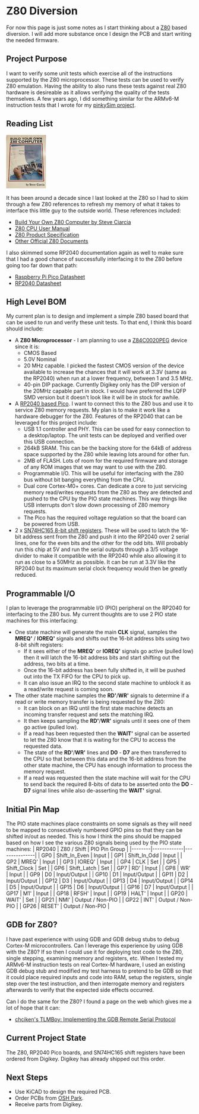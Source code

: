 # Z80 Diversion

For now this page is just some notes as I start thinking about a [Z80](https://www.zilog.com/index.php?option=com_product&Itemid=26&task=docs&businessLine=&parent_id=139&familyId=20&productId=Z84C00) based diversion. I will add more substance once I design the PCB and start writing the needed firmware.

## Project Purpose
I want to verify some unit tests which exercise all of the instructions supported by the Z80 microprocessor. These tests can be used to verify Z80 emulation. Having the ability to also runs these tests against real Z80 hardware is desireable as it allows verifying the quality of the tests themselves. A few years ago, I did something similar for the ARMv6-M instruction tests that I wrote for my [pinkySim project](https://github.com/adamgreen/pinkySim).

## Reading List
![Build Your Own Z80 Computer Book Cover](photos/20130827-BuildYourOwnZ80ComputerBook.jpg)

It has been around a decade since I last looked at the Z80 so I had to skim through a few Z80 references to refresh my memory of what it takes to interface this little guy to the outside world. These references included:
* [Build Your Own Z80 Computer by Steve Ciarcia](https://en.wikipedia.org/wiki/Build_Your_Own_Z80_Computer)
* [Z80 CPU User Manual](https://www.zilog.com/docs/z80/UM0080.pdf)
* [Z80 Product Specification](https://www.zilog.com/docs/z80/ps0178.pdf)
* [Other Official Z80 Documents](https://www.zilog.com/index.php?option=com_product&Itemid=26&task=docs&businessLine=1&parent_id=139&familyId=20&productId=Z84C00)

I also skimmed some RP2040 documentation again as well to make sure that I had a good chance of successfully interfacing it to the Z80 before going too far down that path:
* [Raspberry Pi Pico Datasheet](https://datasheets.raspberrypi.com/pico/pico-datasheet.pdf)
* [RP2040 Datasheet](https://datasheets.raspberrypi.com/rp2040/rp2040-datasheet.pdf)

## High Level BOM
My current plan is to design and implement a simple Z80 based board that can be used to run and verify these unit tests. To that end, I think this board should include:
* A **Z80 Microprocessor** - I am planning to use a [Z84C0020PEG](https://www.digikey.com/en/products/detail/zilog/Z84C0020PEG/928994) device since it is:
  * CMOS Based
  * 5.0V Nominal
  * 20 MHz capable. I picked the fastest CMOS version of the device available to increase the chances that it will work at 3.3V (same as the RP2040) when run at a lower frequency, between 1 and 3.5 MHz.
  * 40-pin DIP package. Currently Digikey only has the DIP version of the 20MHz capable part in stock. I would have preferred the LQFP SMD version but it doesn't look like it will be in stock for awhile.
* A [RP2040 based Pico](https://www.digikey.com/en/products/detail/raspberry-pi/SC0915/13624793). I want to connect this to the Z80 bus and use it to service Z80 memory requests. My plan is to make it work like a hardware debugger for the Z80. Features of the RP2040 that can be leveraged for this project include:
  * USB 1.1 controller and PHY. This can be used for easy connection to a desktop/laptop. The unit tests can be deployed and verified over this USB connection.
  * 264kB SRAM. This can be the backing store for the 64kB of address space supported by the Z80 while leaving lots around for other fun.
  * 2MB of FLASH. Lots of room for the required firmware and storage of any ROM images that we may want to use with the Z80.
  * Programmable I/O. This will be useful for interfacing with the Z80 bus without bit banging everything from the CPU.
  * Dual core Cortex-M0+ cores. Can dedicate a core to just servicing memory read/writes requests from the Z80 as they are detected and pushed to the CPU by the PIO state machines. This way things like USB interrupts don't slow down processing of Z80 memory requests.
  * The Pico has the required voltage regulation so that the board can be powered from USB.
* 2 x [SN74HC165 8-bit shift registers](https://www.digikey.com/en/products/detail/texas-instruments/SN74HC165N/376966). These will be used to latch the 16-bit address sent from the Z80 and push it into the RP2040 over 2 serial lines, one for the even bits and the other for the odd bits. Will probably run this chip at 5V and run the serial outputs through a 3/5 voltage divider to make it compatible with the RP2040 while also allowing it to run as close to a 50MHz as possible. It can be run at 3.3V like the RP2040 but its maximum serial clock frequency would then be greatly reduced.

## Programmable I/O
I plan to leverage the programmable I/O (PIO) peripheral on the RP2040 for interfacing to the Z80 bus. My current thoughts are to use 2 PIO state machines for this interfacing:
* One state machine will generate the main **CLK** signal, samples the **MREQ'** / **IOREQ'** signals and shifts out the 16-bit address bits using two 8-bit shift registers:
  * If it sees either of the **MREQ'** or **IOREQ'** signals go active (pulled low) then it will latch the 16-bit address bits and start shifting out the address, two bits at a time.
  * Once the 16-bit address has been fully shifted in, it will be pushed out into the TX FIFO for the CPU to pick up.
  * It can also issue an IRQ to the second state machine to unblock it as a read/write request is coming soon.
* The other state machine samples the **RD'**/**WR'** signals to determine if a read or write memory transfer is being requested by the Z80:
  * It can block on an IRQ until the first state machine detects an incoming transfer request and sets the matching IRQ.
  * It then keeps sampling the **RD'**/**WR'** signals until it sees one of them go active (pulled low).
  * If a read has been requested then the **WAIT'** signal can be asserted to let the Z80 know that it is waiting for the CPU to access the requested data.
  * The state of the **RD'**/**WR'** lines and **D0** - **D7** are then transferred to the CPU so that between this data and the 16-bit address from the other state machine, the CPU has enough information to process the memory request.
  * If a read was requested then the state machine will wait for the CPU to send back the required 8-bits of data to be asserted onto the **DO** - **D7** signal lines while also de-asserting the **WAIT'** signal.

## Initial Pin Map
The PIO state machines place constraints on some signals as they will need to be mapped to consecutively numbered GPIO pins so that they can be shifted in/out as needed. This is how I think the pins should be mapped based on how I see the various Z80 signals being used by the PIO state machines:
| RP2040 | Z80 / Shift | PIO Pin Group |
|--------|-------------|---------------|
| GP0  | Shift_In_Even | Input |
| GP1  | Shift_In_Odd  | Input |
| GP2  | MREQ'         | Input |
| GP3  | IOREQ'        | Input |
| GP4  | CLK           | Set |
| GP5  | Shift_Clock   | Set |
| GP6  | Shift_Latch   | Set |
| GP7  | RD'           | Input |
| GP8  | WR'           | Input |
| GP9  | D0            | Input/Output |
| GP10 | D1            | Input/Output |
| GP11 | D2            | Input/Output |
| GP12 | D3            | Input/Output |
| GP13 | D4            | Input/Output |
| GP14 | D5            | Input/Output |
| GP15 | D6            | Input/Output |
| GP16 | D7            | Input/Output |
| GP17 | M1'           | Input |
| GP18 | RFSH'         | Input |
| GP19 | HALT'         | Input |
| GP20 | WAIT'         | Set |
| GP21 | NMI'          | Output / Non-PIO |
| GP22 | INT'          | Output / Non-PIO |
| GP26 | RESET'        | Output / Non-PIO |


## GDB for Z80?
I have past experience with using GDB and GDB debug stubs to debug Cortex-M microcontrollers. Can I leverage this experience by using GDB with the Z80? If so then I could use it for deploying test code to the Z80, single stepping, examining memory and registers, etc. When I tested my ARMv6-M instruction tests on real Cortex-M hardware, I used an existing GDB debug stub and modified my test harness to pretend to be GDB so that it could place required inputs and code into RAM, setup the registers, single step over the test instruction, and then interrogate memory and registers afterwards to verify that the expected side effects occurred.

Can I do the same for the Z80? I found a page on the web which gives me a lot of hope that it can:
* [chciken's TLMBoy: Implementing the GDB Remote Serial Protocol](https://www.chciken.com/tlmboy/2022/04/03/gdb-z80.html)

## Current Project State
The Z80, RP2040 Pico boards, and SN74HC165 shift registers have been ordered from Digikey. Digikey has already shipped out this order.

## Next Steps
* Use KiCAD to design the required PCB.
* Order PCBs from [OSH Park](https://oshpark.com).
* Receive parts from Digikey.
